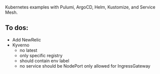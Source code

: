 Kubernetes examples with Pulumi, ArgoCD, Helm, Kustomize, and Service Mesh.

## To dos:

- Add NewRelic
- Kyverno
    - no latest
    - only specific registry
    - should contain env label
    - no service should be NodePort only allowed for IngressGateway